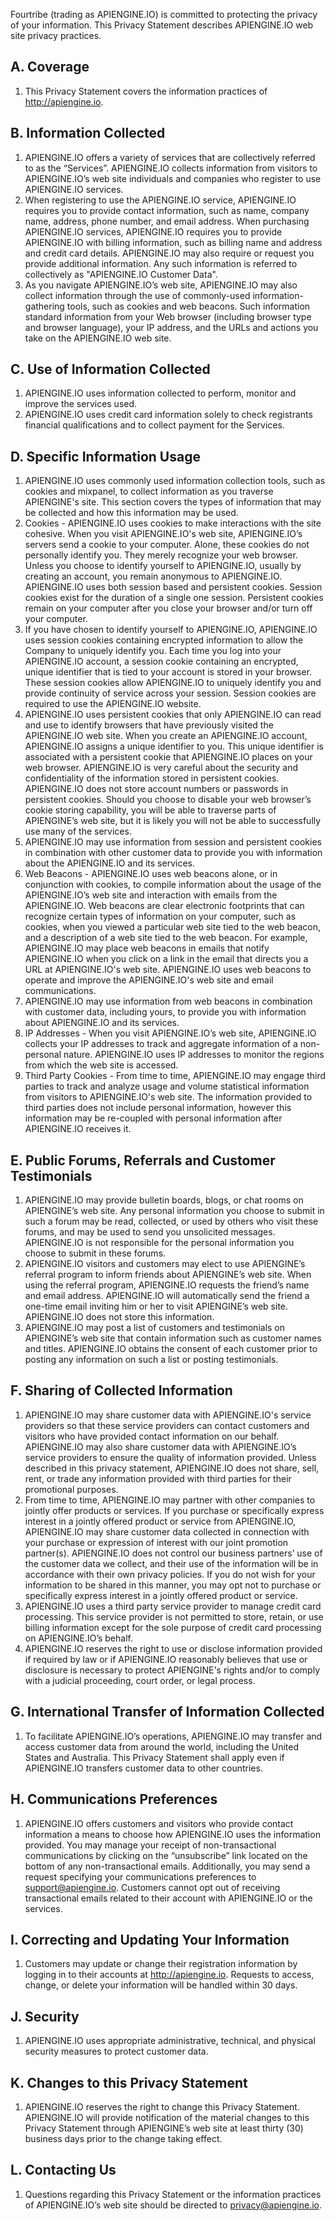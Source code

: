 Fourtribe (trading as APIENGINE.IO) is committed to protecting the privacy of your information. This Privacy Statement describes APIENGINE.IO web site privacy practices.

A. Coverage
-----------
1.  This Privacy Statement covers the information practices of http://apiengine.io.

B. Information Collected
------------------------
1.  APIENGINE.IO offers a variety of services that are collectively referred to as the “Services”. APIENGINE.IO collects information from visitors to APIENGINE.IO’s web site individuals and companies who register to use APIENGINE.IO services.
2.  When registering to use the APIENGINE.IO service, APIENGINE.IO requires you to provide contact information, such as name, company name, address, phone number, and email address.  When purchasing APIENGINE.IO services, APIENGINE.IO requires you to provide APIENGINE.IO with billing information, such as billing name and address and credit card details. APIENGINE.IO may also require or request you provide additional information. Any such information is referred to collectively as "APIENGINE.IO Customer Data".
3.  As you navigate APIENGINE.IO’s web site, APIENGINE.IO may also collect information through the use of commonly-used information-gathering tools, such as cookies and web beacons. Such information standard information from your Web browser (including browser type and browser language), your IP address, and the URLs and actions you take on the APIENGINE.IO web site.

C. Use of Information Collected
-------------------------------
1.  APIENGINE.IO uses information collected to perform, monitor and improve the services used.
2.  APIENGINE.IO uses credit card information solely to check registrants financial qualifications and to collect payment for the Services.

D. Specific Information Usage
-----------------------------
1.  APIENGINE.IO uses commonly used information collection tools, such as cookies and mixpanel, to collect information as you traverse APIENGINE's site. This section covers the types of information that may be collected and how this information may be used.
2.  Cookies - APIENGINE.IO uses cookies to make interactions with the site cohesive. When you visit APIENGINE.IO's web site, APIENGINE.IO’s servers send a cookie to your computer. Alone, these cookies do not personally identify you. They merely recognize your web browser. Unless you choose to identify yourself to APIENGINE.IO, usually by creating an account, you remain anonymous to APIENGINE.IO. APIENGINE.IO uses both session based and persistent cookies. Session cookies exist for the duration of a single one session. Persistent cookies remain on your computer after you close your browser and/or turn off your computer.
3.  If you have chosen to identify yourself to APIENGINE.IO, APIENGINE.IO uses session cookies containing encrypted information to allow the Company to uniquely identify you. Each time you log into your APIENGINE.IO account, a session cookie containing an encrypted, unique identifier that is tied to your account is stored in your browser. These session cookies allow APIENGINE.IO to uniquely identify you and provide continuity of service across your session.  Session cookies are required to use the APIENGINE.IO website.
4.  APIENGINE.IO uses persistent cookies that only APIENGINE.IO can read and use to identify browsers that have previously visited the APIENGINE.IO web site. When you create an APIENGINE.IO account, APIENGINE.IO assigns a unique identifier to you. This unique identifier is associated with a persistent cookie that APIENGINE.IO places on your web browser. APIENGINE.IO is very careful about the security and confidentiality of the information stored in persistent cookies. APIENGINE.IO does not store account numbers or passwords in persistent cookies. Should you choose to disable your web browser’s cookie storing capability, you will be able to traverse parts of APIENGINE’s web site, but it is likely you will not be able to successfully use many of the services.
5.  APIENGINE.IO may use information from session and persistent cookies in combination with other customer data to provide you with information about the APIENGINE.IO and its services.
6.  Web Beacons - APIENGINE.IO uses web beacons alone, or in conjunction with cookies, to compile information about the usage of the APIENGINE.IO’s web site and interaction with emails from the APIENGINE.IO. Web beacons are clear electronic footprints that can recognize certain types of information on your computer, such as cookies, when you viewed a particular web site tied to the web beacon, and a description of a web site tied to the web beacon. For example, APIENGINE.IO may place web beacons in emails that notify APIENGINE.IO when you click on a link in the email that directs you a URL at APIENGINE.IO's web site. APIENGINE.IO uses web beacons to operate and improve the APIENGINE.IO's web site and email communications.
7.  APIENGINE.IO may use information from web beacons in combination with customer data, including yours, to provide you with information about APIENGINE.IO and its services.
8.  IP Addresses - When you visit APIENGINE.IO’s web site, APIENGINE.IO collects your IP addresses to track and aggregate information of a non-personal nature. APIENGINE.IO uses IP addresses to monitor the regions from which the web site is accessed.
9.  Third Party Cookies - From time to time, APIENGINE.IO may engage third parties to track and analyze usage and volume statistical information from visitors to APIENGINE.IO's web site. The information provided to third parties does not include personal information, however this information may be re-coupled with personal information after APIENGINE.IO receives it.

E. Public Forums, Referrals and Customer Testimonials
------------------------------------------------------
1.  APIENGINE.IO may provide bulletin boards, blogs, or chat rooms on APIENGINE’s web site. Any personal information you choose to submit in such a forum may be read, collected, or used by others who visit these forums, and may be used to send you unsolicited messages. APIENGINE.IO is not responsible for the personal information you choose to submit in these forums.
2.  APIENGINE.IO visitors and customers may elect to use APIENGINE’s referral program to inform friends about APIENGINE’s web site. When using the referral program, APIENGINE.IO requests the friend’s name and email address. APIENGINE.IO will automatically send the friend a one-time email inviting him or her to visit APIENGINE’s web site. APIENGINE.IO does not store this information.
3.  APIENGINE.IO may post a list of customers and testimonials on APIENGINE’s web site that contain information such as customer names and titles. APIENGINE.IO obtains the consent of each customer prior to posting any information on such a list or posting testimonials.

F. Sharing of Collected Information
-----------------------------------
1.  APIENGINE.IO may share customer data with APIENGINE.IO's service providers so that these service providers can contact customers and visitors who have provided contact information on our behalf. APIENGINE.IO may also share customer data with APIENGINE.IO’s service providers to ensure the quality of information provided. Unless described in this privacy statement, APIENGINE.IO does not share, sell, rent, or trade any information provided with third parties for their promotional purposes.
2.  From time to time, APIENGINE.IO may partner with other companies to jointly offer products or services. If you purchase or specifically express interest in a jointly offered product or service from APIENGINE.IO, APIENGINE.IO may share customer data collected in connection with your purchase or expression of interest with our joint promotion partner(s). APIENGINE.IO does not control our business partners’ use of the customer data we collect, and their use of the information will be in accordance with their own privacy policies. If you do not wish for your information to be shared in this manner, you may opt not to purchase or specifically express interest in a jointly offered product or service.
3.  APIENGINE.IO uses a third party service provider to manage credit card processing. This service provider is not permitted to store, retain, or use billing information except for the sole purpose of credit card processing on APIENGINE.IO’s behalf.
4.  APIENGINE.IO reserves the right to use or disclose information provided if required by law or if APIENGINE.IO reasonably believes that use or disclosure is necessary to protect APIENGINE's rights and/or to comply with a judicial proceeding, court order, or legal process.

G. International Transfer of Information Collected
--------------------------------------------------
1.  To facilitate APIENGINE.IO’s operations, APIENGINE.IO may transfer and access customer data from around the world, including the United States and Australia. This Privacy Statement shall apply even if APIENGINE.IO transfers customer data to other countries.

H. Communications Preferences
-----------------------------
1.  APIENGINE.IO offers customers and visitors who provide contact information a means to choose how APIENGINE.IO uses the information provided. You may manage your receipt of non-transactional communications by clicking on the “unsubscribe” link located on the bottom of any non-transactional emails. Additionally, you may send a request specifying your communications preferences to support@apiengine.io. Customers cannot opt out of receiving transactional emails related to their account with APIENGINE.IO or the services.

I. Correcting and Updating Your Information
-------------------------------------------
1.  Customers may update or change their registration information by logging in to their accounts at http://apiengine.io. Requests to access, change, or delete your information will be handled within 30 days.

J. Security
-----------
1.  APIENGINE.IO uses appropriate administrative, technical, and physical security measures to protect customer data.

K. Changes to this Privacy Statement
------------------------------------
1.  APIENGINE.IO reserves the right to change this Privacy Statement. APIENGINE.IO will provide notification of the material changes to this Privacy Statement through APIENGINE’s web site at least thirty (30) business days prior to the change taking effect.

L. Contacting Us
----------------
1.  Questions regarding this Privacy Statement or the information practices of APIENGINE.IO’s web site should be directed to privacy@apiengine.io.


